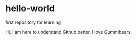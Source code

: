 # hello-world
first repository for learning

Hi, I am here to understand Github better. I love Gummibears.

